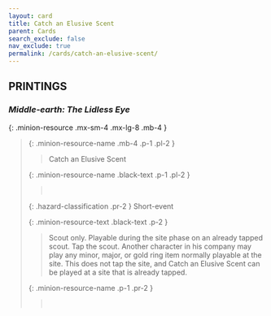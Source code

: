 ```yaml
---
layout: card
title: Catch an Elusive Scent
parent: Cards
search_exclude: false
nav_exclude: true
permalink: /cards/catch-an-elusive-scent/
---
```


## PRINTINGS


### _Middle-earth: The Lidless Eye_

{: .minion-resource .mx-sm-4 .mx-lg-8 .mb-4 }
> {: .minion-resource-name .mb-4 .p-1 .pl-2 }
> > <div class="hazard-mp"></div>
> > <div class="card-name">Catch an Elusive Scent</div>
>
> {: .minion-resource-name .black-text .p-1 .pl-2 }
> > &nbsp;
>
> {: .hazard-classification .pr-2 }
> Short-event
>
> {: .minion-resource-text .black-text .p-2 }
> > Scout only. Playable during the site phase on an already tapped scout. Tap the scout. Another character in his company may play any minor, major, or gold ring item normally playable at the site. This does not tap the site, and Catch an Elusive Scent can be played at a site that is already tapped.  
> 
> {: .minion-resource-name .p-1 .pr-2 }
> > <div class="card-shield"></div>
> > <div class="card-corruption-white">&nbsp;</div>
